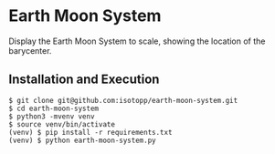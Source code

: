 # Earth Moon System

Display the Earth Moon System to scale, showing the location of the barycenter.

## Installation and Execution

```console
$ git clone git@github.com:isotopp/earth-moon-system.git
$ cd earth-moon-system
$ python3 -mvenv venv
$ source venv/bin/activate
(venv) $ pip install -r requirements.txt
(venv) $ python earth-moon-system.py
```

